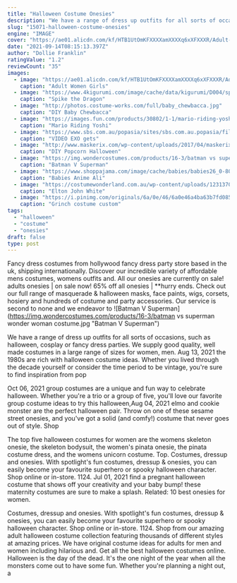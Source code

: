 ```yaml
---
title: "Halloween Costume Onesies"
description: "We have a range of dress up outfits for all sorts of occasions, such as halloween, cosplay or fancy dress parties. We supply good quality, well made costumes in a large range of sizes for women, men"
slug: "15071-halloween-costume-onesies"
engine: "IMAGE"
cover: "https://ae01.alicdn.com/kf/HTB1UtOmKFXXXXamXXXXq6xXFXXXR/Adult-Women-Girls-Onesies-Pikachu-Cosplay-Costume-Halloween-Party-Pokemon-Cosplay-Pajamas-Pyjamas-Sleepwear-Flannel-Winter.jpg"
date: "2021-09-14T08:15:13.397Z"
author: "Dollie Franklin"
ratingValue: "1.2"
reviewCount: "35"
images:
  - image: "https://ae01.alicdn.com/kf/HTB1UtOmKFXXXXamXXXXq6xXFXXXR/Adult-Women-Girls-Onesies-Pikachu-Cosplay-Costume-Halloween-Party-Pokemon-Cosplay-Pajamas-Pyjamas-Sleepwear-Flannel-Winter.jpg"
    caption: "Adult Women Girls"
  - image: "https://www.4kigurumi.com/image/cache/data/kigurumi/D004/spike-pajamas-kigurumi-costume-animal-onesies-my-little-pony-friendship-is-magic-600x900.JPG"
    caption: "Spike the Dragon"
  - image: "http://photos.costume-works.com/full/baby_chewbacca.jpg"
    caption: "DIY Baby Chewbacca"
  - image: "https://images.fun.com/products/30802/1-1/mario-riding-yoshi-adult-costume.jpg"
    caption: "Mario Riding Yoshi"
  - image: "https://www.sbs.com.au/popasia/sites/sbs.com.au.popasia/files/styles/full/public/exo-sims-4.jpg?itok=GP7Ta4eZ&mtime=1471047981"
    caption: "VIDEO EXO gets"
  - image: "http://www.maskerix.com/wp-content/uploads/2017/04/maskerix-diy-popcorn-halloween-costume-idea-768x1024.jpg"
    caption: "DIY Popcorn Halloween"
  - image: "https://img.wondercostumes.com/products/16-3/batman vs superman wonder woman costume.jpg"
    caption: "Batman V Superman"
  - image: "https://www.shoppajama.com/image/cache/babies/babies26_0-800x800.jpg"
    caption: "Babies Anime Ali"
  - image: "https://costumewonderland.com.au/wp-content/uploads/123137051_653586528664476_850540549994987615_n.jpg"
    caption: "Elton John White"
  - image: "https://i.pinimg.com/originals/6a/0e/46/6a0e46a4ba63b7fd08599d400bdcc05e.jpg"
    caption: "Grinch costume custom"
tags:
  - "halloween"
  - "costume"
  - "onesies"
draft: false
type: post
---
```


Fancy dress costumes from hollywood fancy dress party store based in the uk, shipping internationally. Discover our incredible variety of affordable mens costumes, womens outfits and. All our onesies are currently on sale! adults onesies | on sale now! 65% off all onesies | **hurry ends. Check out our full range of masquerade & halloween masks, face paints, wigs, corsets, hosiery and hundreds of costume and party accessories. Our service is second to none and we endeavor to
![Batman V Superman](https://img.wondercostumes.com/products/16-3/batman vs superman wonder woman costume.jpg "Batman V Superman")

We have a range of dress up outfits for all sorts of occasions, such as halloween, cosplay or fancy dress parties. We supply good quality, well made costumes in a large range of sizes for women, men. Aug 13, 2021 the 1980s are rich with halloween costume ideas. Whether you lived through the decade yourself or consider the time period to be vintage, you&#39;re sure to find inspiration from pop
<!--inArticleAds-->

<!--galleryOne-->

Oct 06, 2021 group costumes are a unique and fun way to celebrate halloween. Whether you're a trio or a group of five, you'll love our favorite group costume ideas to try this halloween,Aug 04, 2021 elmo and cookie monster are the perfect halloween pair. Throw on one of these sesame street onesies, and you've got a solid (and comfy!) costume that never goes out of style. Shop
<!--inArticleAds-->

<!--galleryTwo-->

The top five halloween costumes for women are the womens skeleton onesie, the skeleton bodysuit, the women's pinata onesie, the pinata costume dress, and the womens unicorn costume. Top. Costumes, dressup and onesies. With spotlight's fun costumes, dressup & onesies, you can easily become your favourite superhero or spooky halloween character. Shop online or in-store. 1124. Jul 01, 2021 find a pregnant halloween costume that shows off your creativity  and your baby bump! these maternity costumes are sure to make a splash.  Related: 10 best onesies for women.
<!--galleryThree-->

Costumes, dressup and onesies. With spotlight's fun costumes, dressup & onesies, you can easily become your favourite superhero or spooky halloween character. Shop online or in-store. 1124. Shop from our amazing adult halloween costume collection featuring thousands of different styles at amazing prices. We have original costume ideas for adults for men and women including hilarious and. Get all the best halloween costumes online. Halloween is the day of the dead. It's the one night of the year when all the monsters come out to have some fun. Whether you're planning a night out, a
